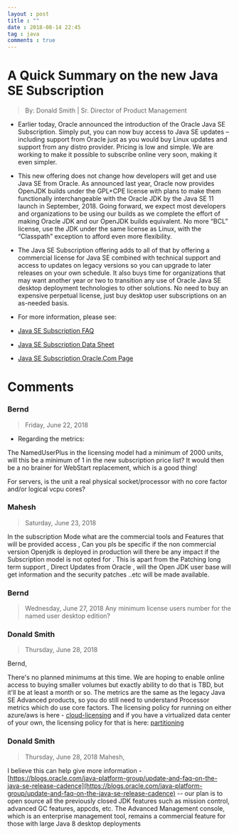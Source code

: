 ```yaml
---
layout : post
title : ""
date : 2018-08-14 22:45
tag : java
comments : true
---
```

# A Quick Summary on the new Java SE Subscription

> By: Donald Smith | Sr. Director of Product Management

* Earlier today, Oracle announced the introduction of the Oracle Java SE Subscription.  Simply put, you can now buy access to Java SE updates – including support from Oracle just as you would buy Linux updates and support from any distro provider.  Pricing is low and simple.  We are working to make it possible to subscribe online very soon, making it even simpler.

* This new offering does not change how developers will get and use Java SE from Oracle.  As announced last year, Oracle now provides OpenJDK builds under the GPL+CPE license with plans to make them functionally interchangeable with the Oracle JDK by the Java SE 11 launch in September, 2018.  Going forward, we expect most developers and organizations to be using our builds as we complete the effort of making Oracle JDK and our OpenJDK builds equivalent.  No more “BCL” license, use the JDK under the same license as Linux, with the “Classpath” exception to afford even more flexibility.

* The Java SE Subscription offering adds to all of that by offering a commercial license for Java SE combined with technical support and access to updates on legacy versions so you can upgrade to later releases on your own schedule.  It also buys time for organizations that may want another year or two to transition any use of Oracle Java SE desktop deployment technologies to other solutions.  No need to buy an expensive perpetual license, just buy desktop user subscriptions on an as-needed basis.

* For more information, please see:

* [Java SE Subscription FAQ](http://www.oracle.com/technetwork/java/javaseproducts/overview/javasesubscriptionfaq-4891443.html)
* [Java SE Subscription Data Sheet](http://www.oracle.com/technetwork/java/javaseproducts/javasesubscription-data-sheet-4891969.pdf)
* [Java SE Subscription Oracle.Com Page](https://www.oracle.com/java/java-se-subscription.html)

# Comments

### Bernd
 >Friday, June 22, 2018

* Regarding the metrics:

 The NamedUserPlus in the licensing model had a minimum of 2000 units, will this be a minimum of 1 in the new subscription price list? It would then be a no brainer for WebStart replacement, which is a good thing!

 For servers, is the unit a real physical socket/processor with no core factor and/or logical vcpu cores?

### Mahesh
 > Saturday, June 23, 2018

 In the subscription Mode what are the commercial tools and Features that will be provided access , Can you pls be specific if the non commercial version Openjdk is deployed in production will there be any impact if the Subscription model is not opted for . This is apart from the Patching long term support , Direct Updates from Oracle , will the Open JDK user base will get information and the security patches ..etc will be made available.

### Bernd
 > Wednesday, June 27, 2018
 Any minimum license users number for the named user desktop edition?

### Donald Smith
 > Thursday, June 28, 2018

 Bernd,

 There's no planned minimums at this time. We are hoping to enable online access to buying smaller volumes but exactly ability to do that is TBD, but it'll be at least a month or so. The metrics are the same as the legacy Java SE Advanced products, so you do still need to understand Processor metrics which do use core factors. The licensing policy for running on either azure/aws is here - [cloud-licensing](http://www.oracle.com/us/corporate/pricing/cloud-licensing-070579.pdf) and if you have a virtualized data center of your own, the licensing policy for that is here: [partitioning](http://www.oracle.com/us/corporate/pricing/partitioning-070609.pdf)

### Donald Smith
 > Thursday, June 28, 2018
 Mahesh,

 I believe this can help give more information - [https://blogs.oracle.com/java-platform-group/update-and-faq-on-the-java-se-release-cadence](https://blogs.oracle.com/java-platform-group/update-and-faq-on-the-java-se-release-cadence) -- our plan is to open source all the previously closed JDK features such as mission control, advanced GC features, appcds, etc. The Advanced Management console, which is an enterprise management tool, remains a commercial feature for those with large Java 8 desktop deployments
